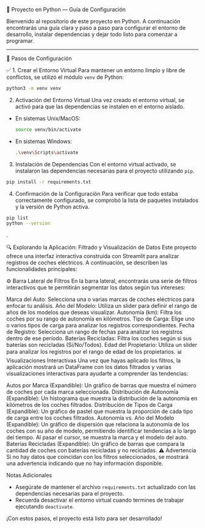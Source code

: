 🚀 Proyecto en Python — Guía de Configuración

Bienvenido al repositorio de este proyecto en Python. A continuación encontrarás una guía clara y paso a paso para configurar el entorno de desarrollo, instalar dependencias y dejar todo listo para comenzar a programar.

---

🧰 Pasos de Configuración

✅ 1. Crear el Entorno Virtual
Para mantener un entorno limpio y libre de conflictos, se utilizó el módulo `venv` de Python:

```bash
python3 -m venv venv

```

2. Activación del Entorno Virtual
Una vez creado el entorno virtual, se activó para que las dependencias se instalen en el entorno aislado.

- En sistemas Unix/MacOS:
    ```bash
    source venv/bin/activate
    ```
- En sistemas Windows:
    ```bash
    .\venv\Scripts\activate
    ```

3. Instalación de Dependencias
Con el entorno virtual activado, se instalaron las dependencias necesarias para el proyecto utilizando `pip`.

```bash
pip install -r requirements.txt
```

4. Confirmación de la Configuración
Para verificar que todo estaba correctamente configurado, se comprobó la lista de paquetes instalados y la versión de Python activa.

```bash
pip list
python --version
```

.

🔍 Explorando la Aplicación: Filtrado y Visualización de Datos
Este proyecto ofrece una interfaz interactiva construida con Streamlit para analizar registros de coches eléctricos. A continuación, se describen las funcionalidades principales:

⚙️ Barra Lateral de Filtros
En la barra lateral, encontrarás una serie de filtros interactivos que te permitirán segmentar los datos según tus intereses:

Marca del Auto: Selecciona una o varias marcas de coches eléctricos para enfocar tu análisis.
Año del Modelo: Utiliza un slider para definir el rango de años de los modelos que deseas visualizar.
Autonomía (km): Filtra los coches por su rango de autonomía en kilómetros.
Tipo de Carga: Elige uno o varios tipos de carga para analizar los registros correspondientes.
Fecha de Registro: Selecciona un rango de fechas para analizar los registros dentro de ese período.
Baterías Recicladas: Filtra los coches según si sus baterías son recicladas (Sí/No/Todos).
Edad del Propietario: Utiliza un slider para analizar los registros por el rango de edad de los propietarios.
📊 Visualizaciones Interactivas
Una vez que hayas aplicado los filtros, la aplicación mostrará un DataFrame con los datos filtrados y varias visualizaciones interactivas para ayudarte a comprender las tendencias:

Autos por Marca (Expandible): Un gráfico de barras que muestra el número de coches por cada marca seleccionada.
Distribución de Autonomía (Expandible): Un histograma que muestra la distribución de la autonomía en kilómetros de los coches filtrados.
Distribución de Tipos de Carga (Expandible): Un gráfico de pastel que muestra la proporción de cada tipo de carga entre los coches filtrados.
Autonomía vs. Año del Modelo (Expandible): Un gráfico de dispersión que relaciona la autonomía de los coches con su año de modelo, permitiendo identificar tendencias a lo largo del tiempo. Al pasar el cursor, se muestra la marca y el modelo del auto.
Baterías Recicladas (Expandible): Un gráfico de barras que compara la cantidad de coches con baterías recicladas y no recicladas.
⚠️ Advertencia
Si no hay datos que coincidan con los filtros seleccionados, se mostrará una advertencia indicando que no hay información disponible.



Notas Adicionales
- Asegúrate de mantener el archivo `requirements.txt` actualizado con las dependencias necesarias para el proyecto.
- Recuerda desactivar el entorno virtual cuando termines de trabajar ejecutando `deactivate`.

¡Con estos pasos, el proyecto está listo para ser desarrollado!
```